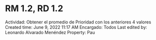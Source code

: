 # RM 1.2, RD 1.2

Actividad: Obtener el promedio de Prioridad con los anteriores 4 valores
Created time: June 9, 2022 11:17 AM
Encargado: Todos
Last edited by: Leonardo Alvarado Menéndez
Property: Pau